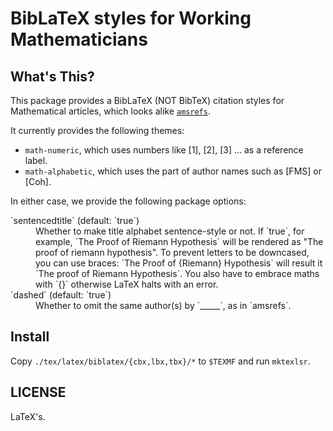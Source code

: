 BibLaTeX styles for Working Mathematicians
==========================================

What's This?
------------
This package provides a BibLaTeX (NOT BibTeX) citation styles for Mathematical articles, which looks alike [`amsrefs`](https://ctan.org/pkg/amsrefs).

It currently provides the following themes:

* `math-numeric`, which uses numbers like [1], [2], [3] ... as a reference label.
* `math-alphabetic`, which uses the part of author names such as [FMS] or [Coh].

In either case, we provide the following package options:

<dl>
<dt>`sentencedtitle` (default: `true`)</dt>
<dd>
Whether to make title alphabet sentence-style or not.
If `true`, for example, `The Proof of Riemann Hypothesis` will be rendered as "The proof of riemann hypothesis". To prevent letters to be downcased, you can use braces: `The Proof of {Riemann} Hypothesis` will result it `The proof of Riemann Hypothesis`.
You also have to embrace maths with `{}` otherwise LaTeX halts with an error.
</dd>
<dt>`dashed` (default: `true`)</dt>
<dd>Whether to omit the same author(s) by `_____`, as in `amsrefs`.</dd>
</dl>

Install
-------
Copy `./tex/latex/biblatex/{cbx,lbx,tbx}/*` to `$TEXMF` and run `mktexlsr`.

LICENSE
-------
LaTeX's.
